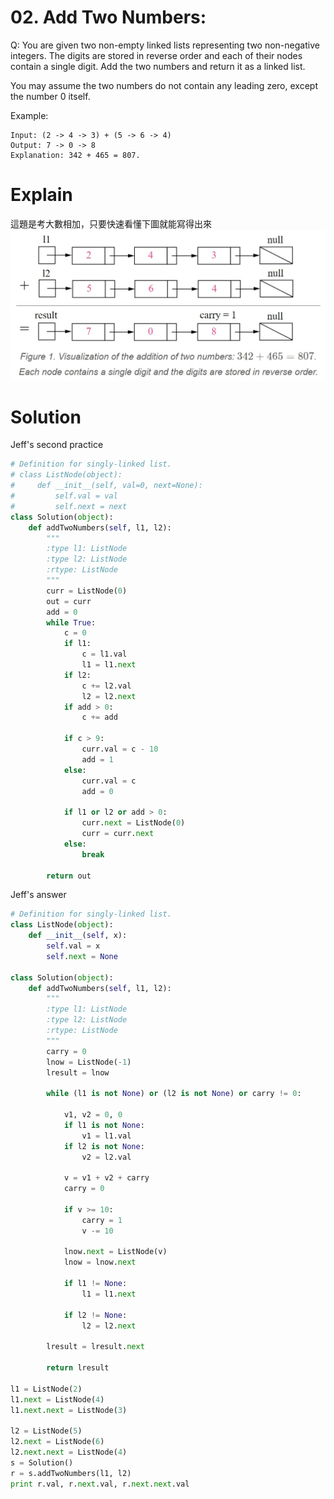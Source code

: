 # 02. Add Two Numbers:
Q: You are given two non-empty linked lists representing two non-negative integers. The digits are stored in reverse order and each of their nodes contain a single digit. Add the two numbers and return it as a linked list.

You may assume the two numbers do not contain any leading zero, except the number 0 itself.

Example:
```
Input: (2 -> 4 -> 3) + (5 -> 6 -> 4)
Output: 7 -> 0 -> 8
Explanation: 342 + 465 = 807.
```

# Explain
這題是考大數相加，只要快速看懂下圖就能寫得出來
![2 add two nums](imgs\2_add_two_nums.jpg)

# Solution
Jeff's second practice
```python
# Definition for singly-linked list.
# class ListNode(object):
#     def __init__(self, val=0, next=None):
#         self.val = val
#         self.next = next
class Solution(object):
    def addTwoNumbers(self, l1, l2):
        """
        :type l1: ListNode
        :type l2: ListNode
        :rtype: ListNode
        """
        curr = ListNode(0)
        out = curr
        add = 0
        while True:
            c = 0
            if l1:
                c = l1.val
                l1 = l1.next
            if l2:
                c += l2.val
                l2 = l2.next
            if add > 0:
                c += add

            if c > 9:
                curr.val = c - 10
                add = 1
            else:
                curr.val = c
                add = 0
                
            if l1 or l2 or add > 0:
                curr.next = ListNode(0)
                curr = curr.next
            else:
                break
        
        return out
```

Jeff's answer
```python
# Definition for singly-linked list.
class ListNode(object):
    def __init__(self, x):
        self.val = x
        self.next = None

class Solution(object):
    def addTwoNumbers(self, l1, l2):
        """
        :type l1: ListNode
        :type l2: ListNode
        :rtype: ListNode
        """
        carry = 0
        lnow = ListNode(-1)
        lresult = lnow

        while (l1 is not None) or (l2 is not None) or carry != 0:
            
            v1, v2 = 0, 0
            if l1 is not None:
                v1 = l1.val
            if l2 is not None:
                v2 = l2.val

            v = v1 + v2 + carry
            carry = 0

            if v >= 10:
                carry = 1
                v -= 10

            lnow.next = ListNode(v)
            lnow = lnow.next

            if l1 != None:
                l1 = l1.next
            
            if l2 != None:
                l2 = l2.next

        lresult = lresult.next

        return lresult

l1 = ListNode(2)
l1.next = ListNode(4)
l1.next.next = ListNode(3)

l2 = ListNode(5)
l2.next = ListNode(6)
l2.next.next = ListNode(4)
s = Solution()
r = s.addTwoNumbers(l1, l2)
print r.val, r.next.val, r.next.next.val
```